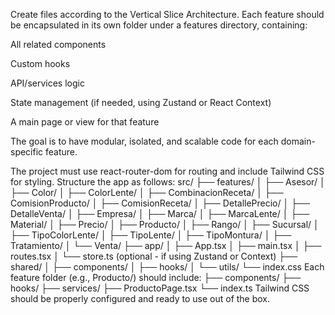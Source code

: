 Create files according to the Vertical Slice Architecture. Each feature should be encapsulated in its own folder under a features directory, containing:

All related components

Custom hooks

API/services logic

State management (if needed, using Zustand or React Context)

A main page or view for that feature

The goal is to have modular, isolated, and scalable code for each domain-specific feature.

The project must use react-router-dom for routing and include Tailwind CSS for styling. Structure the app as follows:
src/
├── features/
│   ├── Asesor/
│   ├── Color/
│   ├── ColorLente/
│   ├── CombinacionReceta/
│   ├── ComisionProducto/
│   ├── ComisionReceta/
│   ├── DetallePrecio/
│   ├── DetalleVenta/
│   ├── Empresa/
│   ├── Marca/
│   ├── MarcaLente/
│   ├── Material/
│   ├── Precio/
│   ├── Producto/
│   ├── Rango/
│   ├── Sucursal/
│   ├── TipoColorLente/
│   ├── TipoLente/
│   ├── TipoMontura/
│   ├── Tratamiento/
│   └── Venta/
├── app/
│   ├── App.tsx
│   ├── main.tsx
│   ├── routes.tsx
│   └── store.ts (optional - if using Zustand or Context)
├── shared/
│   ├── components/
│   ├── hooks/
│   └── utils/
└── index.css
Each feature folder (e.g., Producto/) should include:
├── components/
├── hooks/
├── services/
├── ProductoPage.tsx
└── index.ts
Tailwind CSS should be properly configured and ready to use out of the box.